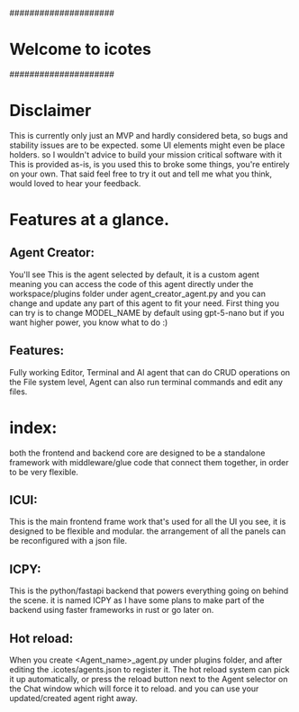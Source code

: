 #####################
# Welcome to icotes #
#####################

# Disclaimer
This is currently only just an MVP and hardly considered beta, 
so bugs and stability issues are to be expected. 
some UI elements might even be place holders.
so I wouldn't advice to build your mission critical software with it
This is provided as-is, is you used this to broke some things, you're entirely on your own.
That said feel free to try it out and tell me what you think, 
would loved to hear your feedback. 

# Features at a glance.

## Agent Creator:
You'll see This is the agent selected by default, 
it is a custom agent meaning you can access the code of this agent directly 
under the workspace/plugins folder under agent_creator_agent.py 
and you can change and update any part of this agent to fit your need.
First thing you can try is to change MODEL_NAME by default using gpt-5-nano but if you
want higher power, you know what to do :)

## Features:
Fully working Editor, Terminal and AI agent that can do CRUD operations on the
File system level, Agent can also run terminal commands and edit any files.

# index:
both the frontend and backend core are designed to be a standalone framework with
middleware/glue code that connect them together, in order to be very flexible.

## ICUI:
This is the main frontend frame work that's used for all the UI you see,
it is designed to be flexible and modular. the arrangement of all the panels can be reconfigured
with a json file.

## ICPY:
This is the python/fastapi backend that powers everything going on behind the scene.
it is named ICPY as I have some plans to make part of the backend using faster frameworks
in rust or go later on.

## Hot reload:
When you create <Agent_name>_agent.py under plugins folder, and after editing the .icotes/agents.json to register it.
The hot reload system can pick it up automatically, or press the reload button next to the Agent selector on the Chat window
which will force it to reload. and you can use your updated/created agent right away.